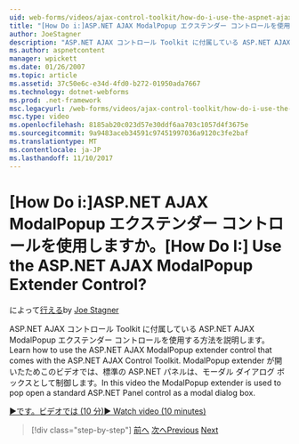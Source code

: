 ```yaml
---
uid: web-forms/videos/ajax-control-toolkit/how-do-i-use-the-aspnet-ajax-modalpopup-extender-control
title: "[How Do i:]ASP.NET AJAX ModalPopup エクステンダー コントロールを使用しますか。 | Microsoft Docs"
author: JoeStagner
description: "ASP.NET AJAX コントロール Toolkit に付属している ASP.NET AJAX ModalPopup エクステンダー コントロールを使用する方法を説明します。 このビデオ、ModalPopup で extender を使用しています."
ms.author: aspnetcontent
manager: wpickett
ms.date: 01/26/2007
ms.topic: article
ms.assetid: 37c50e6c-e34d-4fd0-b272-01950ada7667
ms.technology: dotnet-webforms
ms.prod: .net-framework
msc.legacyurl: /web-forms/videos/ajax-control-toolkit/how-do-i-use-the-aspnet-ajax-modalpopup-extender-control
msc.type: video
ms.openlocfilehash: 8185ab20c023d57e30ddf6aa703c1057d4f3675e
ms.sourcegitcommit: 9a9483aceb34591c97451997036a9120c3fe2baf
ms.translationtype: MT
ms.contentlocale: ja-JP
ms.lasthandoff: 11/10/2017
---
```

<a name="how-do-i-use-the-aspnet-ajax-modalpopup-extender-control"></a><span data-ttu-id="5d209-105">[How Do i:]ASP.NET AJAX ModalPopup エクステンダー コントロールを使用しますか。</span><span class="sxs-lookup"><span data-stu-id="5d209-105">[How Do I:] Use the ASP.NET AJAX ModalPopup Extender Control?</span></span>
====================
<span data-ttu-id="5d209-106">によって[行える](https://github.com/JoeStagner)</span><span class="sxs-lookup"><span data-stu-id="5d209-106">by [Joe Stagner](https://github.com/JoeStagner)</span></span>

<span data-ttu-id="5d209-107">ASP.NET AJAX コントロール Toolkit に付属している ASP.NET AJAX ModalPopup エクステンダー コントロールを使用する方法を説明します。</span><span class="sxs-lookup"><span data-stu-id="5d209-107">Learn how to use the ASP.NET AJAX ModalPopup extender control that comes with the ASP.NET AJAX Control Toolkit.</span></span> <span data-ttu-id="5d209-108">ModalPopup extender が開いたためこのビデオでは、標準の ASP.NET パネルは、モーダル ダイアログ ボックスとして制御します。</span><span class="sxs-lookup"><span data-stu-id="5d209-108">In this video the ModalPopup extender is used to pop open a standard ASP.NET Panel control as a modal dialog box.</span></span>

[<span data-ttu-id="5d209-109">&#9654;です。ビデオでは (10 分)</span><span class="sxs-lookup"><span data-stu-id="5d209-109">&#9654; Watch video (10 minutes)</span></span>](https://channel9.msdn.com/Blogs/ASP-NET-Site-Videos/how-do-i-use-the-aspnet-ajax-modalpopup-extender-control)

>[!div class="step-by-step"]
<span data-ttu-id="5d209-110">[前へ](how-do-i-use-the-aspnet-ajax-popup-control-extender.md)
[次へ](how-do-i-use-the-aspnet-ajax-alwaysvisible-control-extender.md)</span><span class="sxs-lookup"><span data-stu-id="5d209-110">[Previous](how-do-i-use-the-aspnet-ajax-popup-control-extender.md)
[Next](how-do-i-use-the-aspnet-ajax-alwaysvisible-control-extender.md)</span></span>
